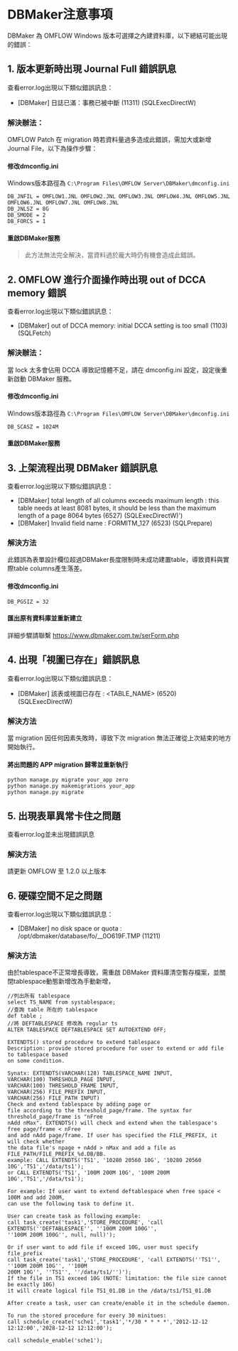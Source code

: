 
# DBMaker注意事項

DBMaker 為 OMFLOW Windows 版本可選擇之內建資料庫，以下總結可能出現的錯誤：

## 1. 版本更新時出現 Journal Full 錯誤訊息

查看error.log出現以下類似錯誤訊息：

*  [DBMaker] 日誌已滿：事務已被中斷 (11311) (SQLExecDirectW)

### 解決辦法：

OMFLOW Patch 在 migration 時若資料量過多造成此錯誤，需加大或新增 Journal File，以下為操作步驟：

#### 修改dmconfig.ini

Windows版本路徑為 `C:\Program Files\OMFLOW Server\DBMaker\dmconfig.ini`

```
DB_JNFIL = OMFLOW1.JNL OMFLOW2.JNL OMFLOW3.JNL OMFLOW4.JNL OMFLOW5.JNL OMFLOW6.JNL OMFLOW7.JNL OMFLOW8.JNL
DB_JNLSZ = 8G
DB_SMODE = 2
DB_FORCS = 1
```

#### 重啟DBMaker服務

> 此方法無法完全解決，當資料過於龐大時仍有機會造成此錯誤。


## 2. OMFLOW 進行介面操作時出現 out of DCCA memory 錯誤

查看error.log出現以下類似錯誤訊息：

* [DBMaker] out of DCCA memory: initial DCCA setting is too small (1103) (SQLFetch)

### 解決辦法：

當 lock 太多會佔用 DCCA 導致記憶體不足，請在 dmconfig.ini 設定，設定後重新啟動 DBMaker 服務。

#### 修改dmconfig.ini

Windows版本路徑為 `C:\Program Files\OMFLOW Server\DBMaker\dmconfig.ini`

```
DB_SCASZ = 1024M
```

#### 重啟DBMaker服務


## 3. 上架流程出現 DBMaker 錯誤訊息

查看error.log出現以下類似錯誤訊息：

* [DBMaker] total length of all columns exceeds maximum length : this table needs at least 8081 bytes, it should be less than the maximum length of a page 8064 bytes (6527) (SQLExecDirectW)')
* [DBMaker] Invalid field name : FORMITM_127 (6523) (SQLPrepare)

### 解決方法

此錯誤為表單設計欄位超過DBMaker長度限制時未成功建置table，導致資料與實際table columns產生落差。

#### 修改dmconfig.ini

```
DB_PGSIZ = 32
```

#### 匯出原有資料庫並重新建立

詳細步驟請聯繫 https://www.dbmaker.com.tw/serForm.php


## 4. 出現「視圖已存在」錯誤訊息

查看error.log出現以下類似錯誤訊息：

*  [DBMaker] 該表或視圖已存在 : <TABLE_NAME> (6520) (SQLExecDirectW)

### 解決方法

當 migration 因任何因素失敗時，導致下次 migration 無法正確從上次結束的地方開始執行。

#### 將出問題的 APP migration 歸零並重新執行

```
python manage.py migrate your_app zero
python manage.py makemigrations your_app
python manage.py migrate
```


## 5. 出現表單異常卡住之問題

查看error.log並未出現錯誤訊息

### 解決方法

請更新 OMFLOW 至 1.2.0 以上版本



## 6. 硬碟空間不足之問題

查看error.log出現以下類似錯誤訊息：

*  [DBMaker] no disk space or quota : /opt/dbmaker/database/fo/__0O619F.TMP (11211)

### 解決方法

由於tablespace不正常增長導致，需重啟 DBMaker 資料庫清空暫存檔案，並關閉tablespace動態新增改為手動新增，

```
//列出所有 tablespace
select TS_NAME from systablespace;
//查詢 table 所在的 tablespace
def table ;
//將 DEFTABLESPACE 修改為 regular ts
ALTER TABLESPACE DEFTABLESPACE SET AUTOEXTEND OFF;

EXTENDTS() stored procedure to extend tablespace
Description: provide stored procedure for user to extend or add file to tablespace based
on some condition.

Synatx: EXTENDTS(VARCHAR(128) TABLESPACE_NAME INPUT,
VARCHAR(100) THRESHOLD_PAGE INPUT,
VARCHAR(100) THRESHOLD_FRAME INPUT,
VARCHAR(256) FILE_PREFIX INPUT,
VARCHAR(256) FILE_PATH INPUT)
Check and extend tablespace by adding page or
file according to the threshold_page/frame. The syntax for threshold_page/frame is "nFree
nAdd nMax". EXTENDTS() will check and extend when the tablespace's free page/frame < nFree
and add nAdd page/frame. If user has specified the FILE_PREFIX, it will check whether
the data file's npage + nAdd > nMax and add a file as FILE_PATH/FILE_PREFIX_%d.DB/BB.
example: CALL EXTENDTS('TS1', '10280 20560 10G', '10280 20560 10G','TS1','/data/ts1');
or CALL EXTENDTS('TS1', '100M 200M 10G', '100M 200M 10G','TS1','/data/ts1');

For example: If user want to extend deftablespace when free space < 100M and add 200M,
can use the following task to define it.

User can create task as following example:
call task_create('task1','STORE_PROCEDURE', 'call EXTENDTS(''DEFTABLESPACE'', ''100M 200M 100G'',
''100M 200M 100G'', null, null)');

Or if user want to add file if exceed 10G, user must specify file_prefix
call task_create('task1','STORE_PROCEDURE', 'call EXTENDTS(''TS1'', ''100M 200M 10G'', ''100M
200M 10G'', ''TS1'', ''/data/ts1/'')');
If the file in TS1 exceed 10G (NOTE: limitation: the file size cannot be exactly 10G)
it will create logical file TS1_01.DB in the /data/ts1/TS1_01.DB

After create a task, user can create/enable it in the schedule daemon.

To run the stored procedure for every 30 minitues:
call schedule_create('sche1','task1','*/30 * * * *','2012-12-12 12:12:00','2028-12-12 12:12:00');

call schedule_enable('sche1');
```